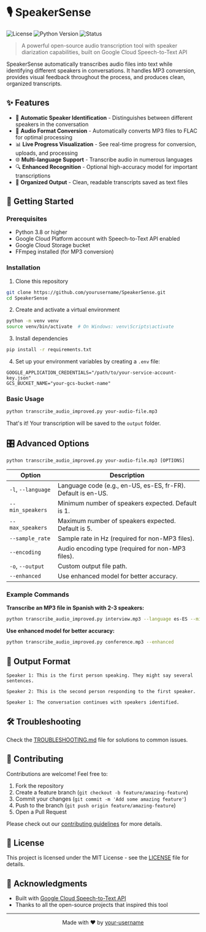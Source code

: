 # 🎙️ SpeakerSense

![License](https://img.shields.io/badge/license-MIT-blue.svg)
![Python Version](https://img.shields.io/badge/python-3.8%2B-brightgreen)
![Status](https://img.shields.io/badge/status-active-success.svg)

> A powerful open-source audio transcription tool with speaker diarization capabilities, built on Google Cloud Speech-to-Text API

SpeakerSense automatically transcribes audio files into text while identifying different speakers in conversations. It handles MP3 conversion, provides visual feedback throughout the process, and produces clean, organized transcripts.

## ✨ Features

- 🎯 **Automatic Speaker Identification** - Distinguishes between different speakers in the conversation
- 🔄 **Audio Format Conversion** - Automatically converts MP3 files to FLAC for optimal processing
- 📊 **Live Progress Visualization** - See real-time progress for conversion, uploads, and processing
- 🌐 **Multi-language Support** - Transcribe audio in numerous languages
- 🔍 **Enhanced Recognition** - Optional high-accuracy model for important transcriptions
- 💾 **Organized Output** - Clean, readable transcripts saved as text files

## 🚀 Getting Started

### Prerequisites

- Python 3.8 or higher
- Google Cloud Platform account with Speech-to-Text API enabled
- Google Cloud Storage bucket
- FFmpeg installed (for MP3 conversion)

### Installation

1. Clone this repository
```bash
git clone https://github.com/yourusername/SpeakerSense.git
cd SpeakerSense
```

2. Create and activate a virtual environment
```bash
python -m venv venv
source venv/bin/activate  # On Windows: venv\Scripts\activate
```

3. Install dependencies
```bash
pip install -r requirements.txt
```

4. Set up your environment variables by creating a `.env` file:
```
GOOGLE_APPLICATION_CREDENTIALS="/path/to/your-service-account-key.json"
GCS_BUCKET_NAME="your-gcs-bucket-name"
```

### Basic Usage

```bash
python transcribe_audio_improved.py your-audio-file.mp3
```

That's it! Your transcription will be saved to the `output` folder.

## 🎛️ Advanced Options

```
python transcribe_audio_improved.py your-audio-file.mp3 [OPTIONS]
```

| Option | Description |
|--------|-------------|
| `-l`, `--language` | Language code (e.g., en-US, es-ES, fr-FR). Default is en-US. |
| `--min_speakers` | Minimum number of speakers expected. Default is 1. |
| `--max_speakers` | Maximum number of speakers expected. Default is 5. |
| `--sample_rate` | Sample rate in Hz (required for non-MP3 files). |
| `--encoding` | Audio encoding type (required for non-MP3 files). |
| `-o`, `--output` | Custom output file path. |
| `--enhanced` | Use enhanced model for better accuracy. |

### Example Commands

**Transcribe an MP3 file in Spanish with 2-3 speakers:**
```bash
python transcribe_audio_improved.py interview.mp3 --language es-ES --min_speakers 2 --max_speakers 3
```

**Use enhanced model for better accuracy:**
```bash
python transcribe_audio_improved.py conference.mp3 --enhanced
```

## 📝 Output Format

```
Speaker 1: This is the first person speaking. They might say several sentences.

Speaker 2: This is the second person responding to the first speaker.

Speaker 1: The conversation continues with speakers identified.
```

## 🛠️ Troubleshooting

Check the [TROUBLESHOOTING.md](TROUBLESHOOTING.md) file for solutions to common issues.

## 🤝 Contributing

Contributions are welcome! Feel free to:

1. Fork the repository
2. Create a feature branch (`git checkout -b feature/amazing-feature`)
3. Commit your changes (`git commit -m 'Add some amazing feature'`)
4. Push to the branch (`git push origin feature/amazing-feature`)
5. Open a Pull Request

Please check out our [contributing guidelines](CONTRIBUTING.md) for more details.

## 📄 License

This project is licensed under the MIT License - see the [LICENSE](LICENSE) file for details.

## 🙏 Acknowledgments

- Built with [Google Cloud Speech-to-Text API](https://cloud.google.com/speech-to-text)
- Thanks to all the open-source projects that inspired this tool

---

<p align="center">
  Made with ❤️ by <a href="https://github.com/yourusername">your-username</a>
</p>
